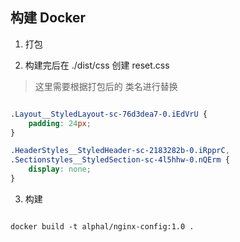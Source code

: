 ## 构建 Docker

1. 打包

2. 构建完后在 ./dist/css 创建 reset.css

> 这里需要根据打包后的 类名进行替换

```css

.Layout__StyledLayout-sc-76d3dea7-0.iEdVrU {
    padding: 24px;
}

.HeaderStyles__StyledHeader-sc-2183282b-0.iRpprC,
.Sectionstyles__StyledSection-sc-4l5hhw-0.nQErm {
    display: none;
}


```

3. 构建


```shell

docker build -t alphal/nginx-config:1.0 .


```
